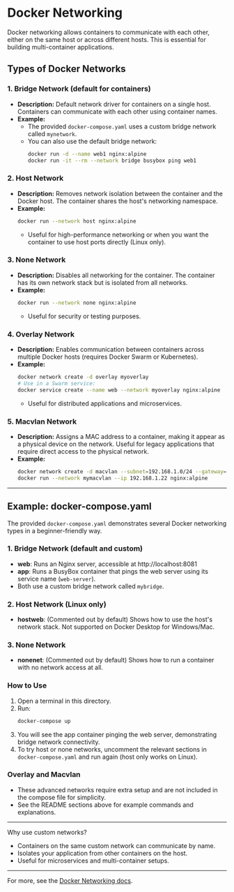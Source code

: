 
# Docker Networking

Docker networking allows containers to communicate with each other, either on the same host or across different hosts. This is essential for building multi-container applications.

## Types of Docker Networks

### 1. Bridge Network (default for containers)
- **Description:** Default network driver for containers on a single host. Containers can communicate with each other using container names.
- **Example:**
   - The provided `docker-compose.yaml` uses a custom bridge network called `mynetwork`.
   - You can also use the default bridge network:
      ```sh
      docker run -d --name web1 nginx:alpine
      docker run -it --rm --network bridge busybox ping web1
      ```

### 2. Host Network
- **Description:** Removes network isolation between the container and the Docker host. The container shares the host's networking namespace.
- **Example:**
   ```sh
   docker run --network host nginx:alpine
   ```
   - Useful for high-performance networking or when you want the container to use host ports directly (Linux only).

### 3. None Network
- **Description:** Disables all networking for the container. The container has its own network stack but is isolated from all networks.
- **Example:**
   ```sh
   docker run --network none nginx:alpine
   ```
   - Useful for security or testing purposes.

### 4. Overlay Network
- **Description:** Enables communication between containers across multiple Docker hosts (requires Docker Swarm or Kubernetes).
- **Example:**
   ```sh
   docker network create -d overlay myoverlay
   # Use in a Swarm service:
   docker service create --name web --network myoverlay nginx:alpine
   ```
   - Useful for distributed applications and microservices.

### 5. Macvlan Network
- **Description:** Assigns a MAC address to a container, making it appear as a physical device on the network. Useful for legacy applications that require direct access to the physical network.
- **Example:**
   ```sh
   docker network create -d macvlan --subnet=192.168.1.0/24 --gateway=192.168.1.1 -o parent=eth0 mymacvlan
   docker run --network mymacvlan --ip 192.168.1.22 nginx:alpine
   ```

---


## Example: docker-compose.yaml

The provided `docker-compose.yaml` demonstrates several Docker networking types in a beginner-friendly way.

### 1. Bridge Network (default and custom)
- **web**: Runs an Nginx server, accessible at http://localhost:8081
- **app**: Runs a BusyBox container that pings the web server using its service name (`web-server`).
- Both use a custom bridge network called `mybridge`.

### 2. Host Network (Linux only)
- **hostweb**: (Commented out by default) Shows how to use the host's network stack. Not supported on Docker Desktop for Windows/Mac.

### 3. None Network
- **nonenet**: (Commented out by default) Shows how to run a container with no network access at all.

### How to Use
1. Open a terminal in this directory.
2. Run:
   ```sh
   docker-compose up
   ```
3. You will see the app container pinging the web server, demonstrating bridge network connectivity.
4. To try host or none networks, uncomment the relevant sections in `docker-compose.yaml` and run again (host only works on Linux).

### Overlay and Macvlan
- These advanced networks require extra setup and are not included in the compose file for simplicity.
- See the README sections above for example commands and explanations.

---
Why use custom networks?
- Containers on the same custom network can communicate by name.
- Isolates your application from other containers on the host.
- Useful for microservices and multi-container setups.

---
For more, see the [Docker Networking docs](https://docs.docker.com/network/).
